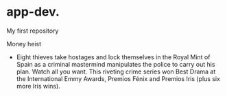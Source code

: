 # app-dev.
My first repository

Money heist
- Eight thieves take hostages and lock themselves in the Royal Mint of Spain as a criminal mastermind manipulates the police to carry out his plan. Watch all you want. This riveting crime series won Best Drama at the International Emmy Awards, Premios Fénix and Premios Iris (plus six more Iris wins).
